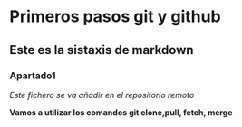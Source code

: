 # Primeros pasos git y github
## Este es la sistaxis de markdown
### Apartado1

*Este fichero se va añadir en el repositorio remoto*

**Vamos a utilizar los comandos git clone,pull, fetch, merge**



